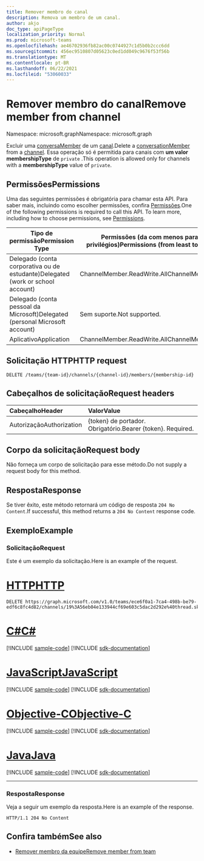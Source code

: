 ```yaml
---
title: Remover membro do canal
description: Remova um membro de um canal.
author: akjo
doc_type: apiPageType
localization_priority: Normal
ms.prod: microsoft-teams
ms.openlocfilehash: ae46702936fb82ac00c0744927c1d5b0b2ccc6dd
ms.sourcegitcommit: 456ec9510807d05623c0ed1dd049c9676f53f56b
ms.translationtype: MT
ms.contentlocale: pt-BR
ms.lasthandoff: 06/22/2021
ms.locfileid: "53060033"
---
```

# <a name="remove-member-from-channel"></a><span data-ttu-id="70651-103">Remover membro do canal</span><span class="sxs-lookup"><span data-stu-id="70651-103">Remove member from channel</span></span>

<span data-ttu-id="70651-104">Namespace: microsoft.graph</span><span class="sxs-lookup"><span data-stu-id="70651-104">Namespace: microsoft.graph</span></span>
 
<span data-ttu-id="70651-105">Excluir uma [conversaMember](../resources/conversationmember.md) de um [canal](../resources/channel.md).</span><span class="sxs-lookup"><span data-stu-id="70651-105">Delete a [conversationMember](../resources/conversationmember.md) from a [channel](../resources/channel.md).</span></span> <span data-ttu-id="70651-106">Essa operação só é permitida para canais com **um valor membershipType** de `private` .</span><span class="sxs-lookup"><span data-stu-id="70651-106">This operation is allowed only for channels with a **membershipType** value of `private`.</span></span>


## <a name="permissions"></a><span data-ttu-id="70651-107">Permissões</span><span class="sxs-lookup"><span data-stu-id="70651-107">Permissions</span></span>

<span data-ttu-id="70651-p102">Uma das seguintes permissões é obrigatória para chamar esta API. Para saber mais, incluindo como escolher permissões, confira [Permissões](/graph/permissions-reference).</span><span class="sxs-lookup"><span data-stu-id="70651-p102">One of the following permissions is required to call this API. To learn more, including how to choose permissions, see [Permissions](/graph/permissions-reference).</span></span>

|<span data-ttu-id="70651-110">Tipo de permissão</span><span class="sxs-lookup"><span data-stu-id="70651-110">Permission Type</span></span>|<span data-ttu-id="70651-111">Permissões (da com menos para a com mais privilégios)</span><span class="sxs-lookup"><span data-stu-id="70651-111">Permissions (from least to most privileged)</span></span>|
|---------|-------------|
|<span data-ttu-id="70651-112">Delegado (conta corporativa ou de estudante)</span><span class="sxs-lookup"><span data-stu-id="70651-112">Delegated (work or school account)</span></span>| <span data-ttu-id="70651-113">ChannelMember.ReadWrite.All</span><span class="sxs-lookup"><span data-stu-id="70651-113">ChannelMember.ReadWrite.All</span></span> |
|<span data-ttu-id="70651-114">Delegado (conta pessoal da Microsoft)</span><span class="sxs-lookup"><span data-stu-id="70651-114">Delegated (personal Microsoft account)</span></span>|<span data-ttu-id="70651-115">Sem suporte.</span><span class="sxs-lookup"><span data-stu-id="70651-115">Not supported.</span></span>|
|<span data-ttu-id="70651-116">Aplicativo</span><span class="sxs-lookup"><span data-stu-id="70651-116">Application</span></span>| <span data-ttu-id="70651-117">ChannelMember.ReadWrite.All</span><span class="sxs-lookup"><span data-stu-id="70651-117">ChannelMember.ReadWrite.All</span></span> |

## <a name="http-request"></a><span data-ttu-id="70651-118">Solicitação HTTP</span><span class="sxs-lookup"><span data-stu-id="70651-118">HTTP request</span></span>
<!-- { "blockType": "ignored"} -->

```http
DELETE /teams/{team-id}/channels/{channel-id}/members/{membership-id}
```

## <a name="request-headers"></a><span data-ttu-id="70651-119">Cabeçalhos de solicitação</span><span class="sxs-lookup"><span data-stu-id="70651-119">Request headers</span></span>

| <span data-ttu-id="70651-120">Cabeçalho</span><span class="sxs-lookup"><span data-stu-id="70651-120">Header</span></span>       | <span data-ttu-id="70651-121">Valor</span><span class="sxs-lookup"><span data-stu-id="70651-121">Value</span></span> |
|:---------------|:--------|
| <span data-ttu-id="70651-122">Autorização</span><span class="sxs-lookup"><span data-stu-id="70651-122">Authorization</span></span>  | <span data-ttu-id="70651-p103">{token} de portador. Obrigatório.</span><span class="sxs-lookup"><span data-stu-id="70651-p103">Bearer {token}. Required.</span></span>  |

## <a name="request-body"></a><span data-ttu-id="70651-125">Corpo da solicitação</span><span class="sxs-lookup"><span data-stu-id="70651-125">Request body</span></span>

<span data-ttu-id="70651-126">Não forneça um corpo de solicitação para esse método.</span><span class="sxs-lookup"><span data-stu-id="70651-126">Do not supply a request body for this method.</span></span>

## <a name="response"></a><span data-ttu-id="70651-127">Resposta</span><span class="sxs-lookup"><span data-stu-id="70651-127">Response</span></span>

<span data-ttu-id="70651-128">Se tiver êxito, este método retornará um código de resposta `204 No Content`.</span><span class="sxs-lookup"><span data-stu-id="70651-128">If successful, this method returns a `204 No Content` response code.</span></span>

## <a name="example"></a><span data-ttu-id="70651-129">Exemplo</span><span class="sxs-lookup"><span data-stu-id="70651-129">Example</span></span>

### <a name="request"></a><span data-ttu-id="70651-130">Solicitação</span><span class="sxs-lookup"><span data-stu-id="70651-130">Request</span></span>

<span data-ttu-id="70651-131">Este é um exemplo da solicitação.</span><span class="sxs-lookup"><span data-stu-id="70651-131">Here is an example of the request.</span></span>


# <a name="http"></a>[<span data-ttu-id="70651-132">HTTP</span><span class="sxs-lookup"><span data-stu-id="70651-132">HTTP</span></span>](#tab/http)
<!-- {
  "blockType": "request",
  "name": "delete_channel-member"
} -->
```http
DELETE https://graph.microsoft.com/v1.0/teams/ece6f0a1-7ca4-498b-be79-edf6c8fc4d82/channels/19%3A56eb04e133944cf69e603c5dac2d292e%40thread.skype/members/ZWUwZjVhZTItOGJjNi00YWU1LTg0NjYtN2RhZWViYmZhMDYyIyM3Mzc2MWYwNi0yYWM5LTQ2OWMtOWYxMC0yNzlhOGNjMjY3Zjk=
```
# <a name="c"></a>[<span data-ttu-id="70651-133">C#</span><span class="sxs-lookup"><span data-stu-id="70651-133">C#</span></span>](#tab/csharp)
[!INCLUDE [sample-code](../includes/snippets/csharp/delete-channel-member-csharp-snippets.md)]
[!INCLUDE [sdk-documentation](../includes/snippets/snippets-sdk-documentation-link.md)]

# <a name="javascript"></a>[<span data-ttu-id="70651-134">JavaScript</span><span class="sxs-lookup"><span data-stu-id="70651-134">JavaScript</span></span>](#tab/javascript)
[!INCLUDE [sample-code](../includes/snippets/javascript/delete-channel-member-javascript-snippets.md)]
[!INCLUDE [sdk-documentation](../includes/snippets/snippets-sdk-documentation-link.md)]

# <a name="objective-c"></a>[<span data-ttu-id="70651-135">Objective-C</span><span class="sxs-lookup"><span data-stu-id="70651-135">Objective-C</span></span>](#tab/objc)
[!INCLUDE [sample-code](../includes/snippets/objc/delete-channel-member-objc-snippets.md)]
[!INCLUDE [sdk-documentation](../includes/snippets/snippets-sdk-documentation-link.md)]

# <a name="java"></a>[<span data-ttu-id="70651-136">Java</span><span class="sxs-lookup"><span data-stu-id="70651-136">Java</span></span>](#tab/java)
[!INCLUDE [sample-code](../includes/snippets/java/delete-channel-member-java-snippets.md)]
[!INCLUDE [sdk-documentation](../includes/snippets/snippets-sdk-documentation-link.md)]

---


### <a name="response"></a><span data-ttu-id="70651-137">Resposta</span><span class="sxs-lookup"><span data-stu-id="70651-137">Response</span></span>

<span data-ttu-id="70651-138">Veja a seguir um exemplo da resposta.</span><span class="sxs-lookup"><span data-stu-id="70651-138">Here is an example of the response.</span></span>

<!-- {
  "blockType": "response"
} -->
```http
HTTP/1.1 204 No Content
```

## <a name="see-also"></a><span data-ttu-id="70651-139">Confira também</span><span class="sxs-lookup"><span data-stu-id="70651-139">See also</span></span>

- [<span data-ttu-id="70651-140">Remover membro da equipe</span><span class="sxs-lookup"><span data-stu-id="70651-140">Remove member from team</span></span>](team-delete-members.md)

<!-- uuid: 8fcb5dbc-d5aa-4681-8e31-b001d5168d79
2015-10-25 14:57:30 UTC -->
<!--
{
  "type": "#page.annotation",
  "description": "Delete_channel_member",
  "keywords": "",
  "section": "documentation",
  "tocPath": "",
  "suppressions": [
  ]
}
-->
